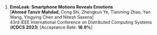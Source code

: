 1. **EmoLeak: Smartphone Motions Reveals Emotions**  
	[**Ahmed Tanvir Mahdad**, Cong Shi, Zhengkun Ye, Tianming Zhao, Yan Wang, Yingying Chen and Nitesh Saxena]   
	43rd IEEE International Conference on Distributed Computing Systems (**ICDCS 2023**) [Acceptance Rate: **18.9%**]